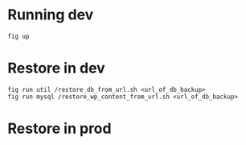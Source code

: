 # Running dev
```
fig up
```

# Restore in dev
```
fig run util /restore_db_from_url.sh <url_of_db_backup>
fig run mysql /restore_wp_content_from_url.sh <url_of_db_backup>
```

# Restore in prod
```


```

